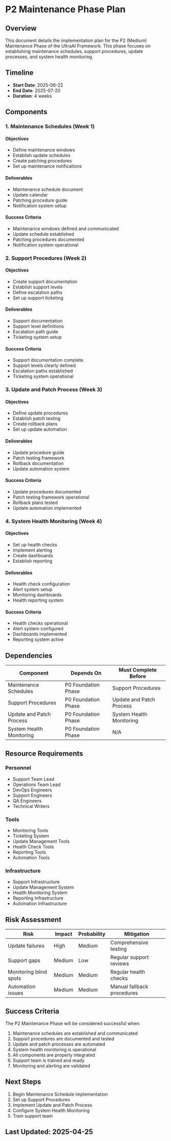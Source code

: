 # P2 Maintenance Phase Plan

## Overview

This document details the implementation plan for the P2 (Medium) Maintenance Phase of the UltraAI Framework. This phase focuses on establishing maintenance schedules, support procedures, update processes, and system health monitoring.

## Timeline

- **Start Date**: 2025-06-22
- **End Date**: 2025-07-20
- **Duration**: 4 weeks

## Components

### 1. Maintenance Schedules (Week 1)

#### Objectives

- Define maintenance windows
- Establish update schedules
- Create patching procedures
- Set up maintenance notifications

#### Deliverables

- Maintenance schedule document
- Update calendar
- Patching procedure guide
- Notification system setup

#### Success Criteria

- Maintenance windows defined and communicated
- Update schedule established
- Patching procedures documented
- Notification system operational

### 2. Support Procedures (Week 2)

#### Objectives

- Create support documentation
- Establish support levels
- Define escalation paths
- Set up support ticketing

#### Deliverables

- Support documentation
- Support level definitions
- Escalation path guide
- Ticketing system setup

#### Success Criteria

- Support documentation complete
- Support levels clearly defined
- Escalation paths established
- Ticketing system operational

### 3. Update and Patch Process (Week 3)

#### Objectives

- Define update procedures
- Establish patch testing
- Create rollback plans
- Set up update automation

#### Deliverables

- Update procedure guide
- Patch testing framework
- Rollback documentation
- Update automation system

#### Success Criteria

- Update procedures documented
- Patch testing framework operational
- Rollback plans tested
- Update automation implemented

### 4. System Health Monitoring (Week 4)

#### Objectives

- Set up health checks
- Implement alerting
- Create dashboards
- Establish reporting

#### Deliverables

- Health check configuration
- Alert system setup
- Monitoring dashboards
- Health reporting system

#### Success Criteria

- Health checks operational
- Alert system configured
- Dashboards implemented
- Reporting system active

## Dependencies

| Component | Depends On | Must Complete Before |
|-----------|------------|----------------------|
| Maintenance Schedules | P0 Foundation Phase | Support Procedures |
| Support Procedures | P0 Foundation Phase | Update and Patch Process |
| Update and Patch Process | P0 Foundation Phase | System Health Monitoring |
| System Health Monitoring | P0 Foundation Phase | N/A |

## Resource Requirements

### Personnel

- Support Team Lead
- Operations Team Lead
- DevOps Engineers
- Support Engineers
- QA Engineers
- Technical Writers

### Tools

- Monitoring Tools
- Ticketing System
- Update Management Tools
- Health Check Tools
- Reporting Tools
- Automation Tools

### Infrastructure

- Support Infrastructure
- Update Management System
- Health Monitoring System
- Reporting Infrastructure
- Automation Infrastructure

## Risk Assessment

| Risk | Impact | Probability | Mitigation |
|------|--------|-------------|------------|
| Update failures | High | Medium | Comprehensive testing |
| Support gaps | Medium | Low | Regular support reviews |
| Monitoring blind spots | Medium | Medium | Regular health checks |
| Automation issues | Medium | Medium | Manual fallback procedures |

## Success Criteria

The P2 Maintenance Phase will be considered successful when:

1. Maintenance schedules are established and communicated
2. Support procedures are documented and tested
3. Update and patch processes are automated
4. System health monitoring is operational
5. All components are properly integrated
6. Support team is trained and ready
7. Monitoring and alerting are validated

## Next Steps

1. Begin Maintenance Schedule implementation
2. Set up Support Procedures
3. Implement Update and Patch Process
4. Configure System Health Monitoring
5. Train support team

## Last Updated: 2025-04-25
